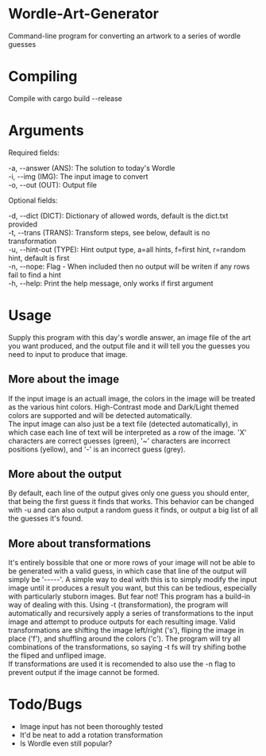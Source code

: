 # Wordle-Art-Generator
Command-line program for converting an artwork to a series of wordle guesses

# Compiling
Compile with cargo build --release

# Arguments
Required fields:

-a, --answer (ANS): The solution to today's Wordle  
-i, --img (IMG): The input image to convert  
-o, --out (OUT): Output file

Optional fields:

-d, --dict (DICT): Dictionary of allowed words, default is the dict.txt provided  
-t, --trans (TRANS): Transform steps, see below, default is no transformation  
-u, --hint-out (TYPE): Hint output type, a=all hints, f=first hint, r=random hint, default is first  
-n, --nope: Flag - When included then no output will be writen if any rows fail to find a hint  
-h, --help: Print the help message, only works if first argument

# Usage
Supply this program with this day's wordle answer, an image file of the art you want produced, and the output file and it will tell you the guesses you need to input to produce that image.

## More about the image
If the input image is an actuall image, the colors in the image will be treated as the various hint colors. High-Contrast mode and Dark/Light themed colors are supported and will be detected automatically.  
The input image can also just be a text file (detected automatically), in which case each line of text will be interpreted as a row of the image. 'X' characters are correct guesses (green), '~' characters are incorrect positions (yellow), and '-' is an incorrect guess (grey).

## More about the output
By default, each line of the output gives only one guess you should enter, that being the first guess it finds that works. This behavior can be changed with -u and can also output a random guess it finds, or output a big list of all the guesses it's found.  

## More about transformations
It's entirely bossible that one or more rows of your image will not be able to be generated with a valid guess, in which case that line of the output will simply be '-----'. A simple way to deal with this is to simply modify the input image until it produces a result you want, but this can be tedious, especially with particularly stuborn images. But fear not! This program has a build-in way of dealing with this. Using -t (transformation), the program will automatically and recursively apply a series of transformations to the input image and attempt to produce outputs for each resulting image. Valid transformations are shifting the image left/right ('s'), fliping the image in place ('f'), and shuffling around the colors ('c'). The program will try all combinations of the transformations, so saying -t fs will try shifing bothe the fliped and unfliped image.  
If transformations are used it is recomended to also use the -n flag to prevent output if the image cannot be formed.

# Todo/Bugs
* Image input has not been thoroughly tested
* It'd be neat to add a rotation transformation
* Is Wordle even still popular?
